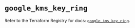 # `google_kms_key_ring`

Refer to the Terraform Registry for docs: [`google_kms_key_ring`](https://registry.terraform.io/providers/hashicorp/google/4.85.0/docs/resources/kms_key_ring).
